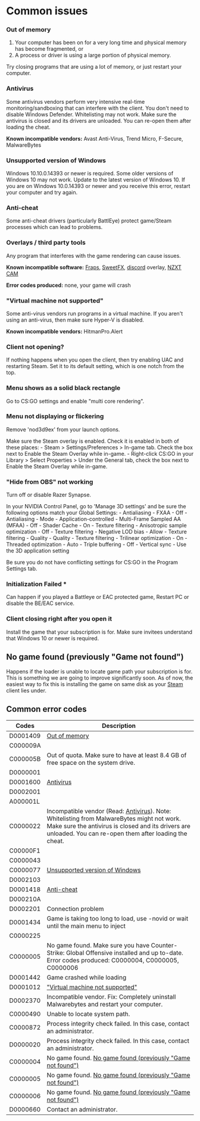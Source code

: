 # Common issues

### Out of memory

1. Your computer has been on for a very long time and physical memory has become fragmented, or
2. A process or driver is using a large portion of physical memory.

Try closing programs that are using a lot of memory, or just restart your computer.

### Antivirus

Some antivirus vendors perform very intensive real-time monitoring/sandboxing that can interfere with the client. You don't need to disable Windows Defender. Whitelisting may not work. Make sure the antivirus is closed and its drivers are unloaded. You can re-open them after loading the cheat.

**Known incompatible vendors:** Avast Anti-Virus, Trend Micro, F-Secure, MalwareBytes

### Unsupported version of Windows

Windows 10.10.0.14393  or newer is required. Some older versions of Windows 10 may not work. Update to the latest version of Windows 10. If you are on Windows 10.0.14393 or newer and you receive this error, restart your computer and try again.

### Anti-cheat

Some anti-cheat drivers (particularly BattlEye) protect game/Steam processes which can lead to problems.

### Overlays / third party tools

Any program that interferes with the game rendering can cause issues.

**Known incompatible software:**  [Fraps](https://fraps.com/), [SweetFX](https://github.com/CeeJayDK/SweetFX), [discord](https://discord.com/) overlay, [NZXT CAM](https://nzxt.com/en-US/software/cam)

**Error codes produced:** none, your game will crash

### "Virtual machine not supported"

Some anti-virus vendors run programs in a virtual machine. If you aren't using an anti-virus, then make sure Hyper-V is disabled.

**Known incompatible vendors:** HitmanPro.Alert

### Client not opening?

If nothing happens when you open the client, then try enabling UAC and restarting Steam. Set it to its default setting, which is one notch from the top.

### Menu shows as a solid black rectangle

Go to CS:GO settings and enable "multi core rendering".

### Menu not displaying or flickering

Remove 'nod3d9ex' from your launch options.

Make sure the Steam overlay is enabled. Check it is enabled in both of these places:
    - Steam > Settings/Preferences > In-game tab. Check the box next to Enable the Steam Overlay while in-game.
    - Right-click CS:GO in your Library > Select Properties > Under the General tab, check the box next to Enable the Steam Overlay while in-game.

### "Hide from OBS" not working

Turn off or disable Razer Synapse.

In your NVIDIA Control Panel, go to 'Manage 3D settings' and be sure the following options match your Global Settings:
    - Antialiasing - FXAA - Off
    - Antialiasing - Mode - Application-controlled
    - Multi-Frame Sampled AA (MFAA) - Off
    - Shader Cache - On
    - Texture filtering - Anisotropic sample optimization - Off
    - Texture filtering - Negative LOD bias - Allow
    - Texture filtering - Quality - Quality
    - Texture filtering - Trilinear optimization - On
    - Threaded optimization - Auto
    - Triple buffering - Off
    - Vertical sync - Use the 3D application setting

Be sure you do not have conflicting settings for CS:GO in the Program Settings tab.

### Initialization Failed *

Can happen if you played a Battleye or EAC protected game, Restart PC or disable the BE/EAC service.

### Client closing right after you open it
Install the game that your subscription is for.
Make sure invitees understand that Windows 10 or newer is required.

## No game found (previously "Game not found")

Happens if the loader is unable to locate game path your subscription is for.
This is something we are going to improve significantly soon. As of now, the easiest way to fix this is installing the game on same disk as your [Steam](https://store.steampowered.com) client lies under.

## Common error codes

Codes | Description
----- | -----------
  D0001409 | [Out of memory](#out-of-memory)
  C000009A |
  C000005B | Out of quota. Make sure to have at least 8.4 GB of free space on the system drive.
  D0000001 |
  D0001600 | [Antivirus](#antivirus)
  D0002001 |
  A000001L |
  C0000022 | Incompatible vendor (Read: [Antivirus](#antivirus)). Note: Whitelisting from MalwareBytes might not work. Make sure the antivirus is closed and its drivers are unloaded. You can re-open them after loading the cheat.
  C00000F1 |
  C0000043 |
  C0000077 | [Unsupported version of Windows](#unsupported-version-of-windows)
  D0002103 |
  D0001418 | [Anti-cheat](#anti-cheat)
  D000210A |
  D0002201 | Connection problem
  D0001434 | Game is taking too long to load, use -novid or wait until the main menu to inject
  C0000225 |
  C0000005 | No game found. Make sure you have Counter-Strike: Global Offensive installed and up to-date. Error codes produced: C0000004, C0000005, C0000006
  D0001442 | Game crashed while loading
  D0001012 | ["Virtual machine not supported"](#virtual-machine-not-supported)
  D0002370 | Incompatible vendor. Fix: Completely uninstall Malwarebytes and restart your computer.
  C0000490 | Unable to locate system path.
  C0000872 | Process integrity check failed. In this case, contact an administrator.
  D0000020 | Process integrity check failed. In this case, contact an administrator.
  C0000004 | No game found. [No game found (previously "Game not found")](#no-game-found-previously-game-not-found)
  C0000005 | No game found. [No game found (previously "Game not found")](#no-game-found-previously-game-not-found)
  C0000006 | No game found. [No game found (previously "Game not found")](#no-game-found-previously-game-not-found)
  D0000660 | Contact an administrator.

